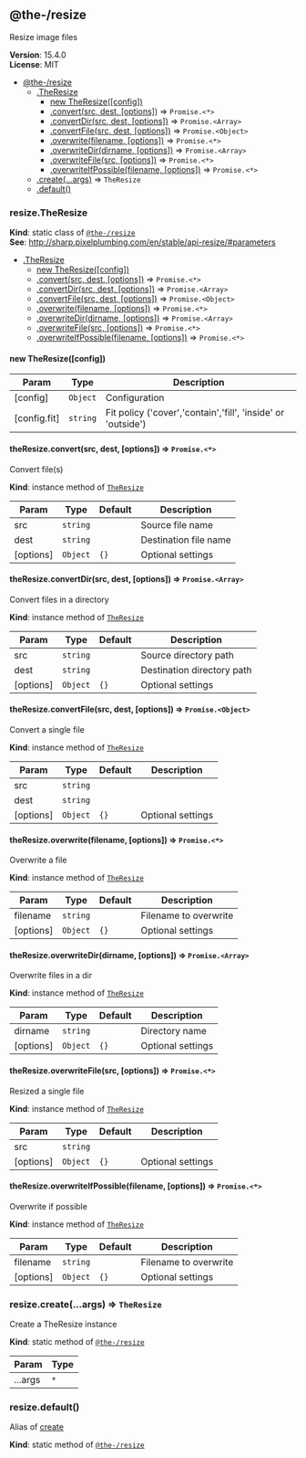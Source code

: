 <!--- Code generated by @the-/script-doc. DO NOT EDIT. -->

<a name="module_@the-/resize"></a>

## @the-/resize
Resize image files

**Version**: 15.4.0  
**License**: MIT  

* [@the-/resize](#module_@the-/resize)
    * [.TheResize](#module_@the-/resize.TheResize)
        * [new TheResize([config])](#new_module_@the-/resize.TheResize_new)
        * [.convert(src, dest, [options])](#module_@the-/resize.TheResize+convert) ⇒ <code>Promise.&lt;\*&gt;</code>
        * [.convertDir(src, dest, [options])](#module_@the-/resize.TheResize+convertDir) ⇒ <code>Promise.&lt;Array&gt;</code>
        * [.convertFile(src, dest, [options])](#module_@the-/resize.TheResize+convertFile) ⇒ <code>Promise.&lt;Object&gt;</code>
        * [.overwrite(filename, [options])](#module_@the-/resize.TheResize+overwrite) ⇒ <code>Promise.&lt;\*&gt;</code>
        * [.overwriteDir(dirname, [options])](#module_@the-/resize.TheResize+overwriteDir) ⇒ <code>Promise.&lt;Array&gt;</code>
        * [.overwriteFile(src, [options])](#module_@the-/resize.TheResize+overwriteFile) ⇒ <code>Promise.&lt;\*&gt;</code>
        * [.overwriteIfPossible(filename, [options])](#module_@the-/resize.TheResize+overwriteIfPossible) ⇒ <code>Promise.&lt;\*&gt;</code>
    * [.create(...args)](#module_@the-/resize.create) ⇒ <code>TheResize</code>
    * [.default()](#module_@the-/resize.default)

<a name="module_@the-/resize.TheResize"></a>

### resize.TheResize
**Kind**: static class of [<code>@the-/resize</code>](#module_@the-/resize)  
**See**: http://sharp.pixelplumbing.com/en/stable/api-resize/#parameters  

* [.TheResize](#module_@the-/resize.TheResize)
    * [new TheResize([config])](#new_module_@the-/resize.TheResize_new)
    * [.convert(src, dest, [options])](#module_@the-/resize.TheResize+convert) ⇒ <code>Promise.&lt;\*&gt;</code>
    * [.convertDir(src, dest, [options])](#module_@the-/resize.TheResize+convertDir) ⇒ <code>Promise.&lt;Array&gt;</code>
    * [.convertFile(src, dest, [options])](#module_@the-/resize.TheResize+convertFile) ⇒ <code>Promise.&lt;Object&gt;</code>
    * [.overwrite(filename, [options])](#module_@the-/resize.TheResize+overwrite) ⇒ <code>Promise.&lt;\*&gt;</code>
    * [.overwriteDir(dirname, [options])](#module_@the-/resize.TheResize+overwriteDir) ⇒ <code>Promise.&lt;Array&gt;</code>
    * [.overwriteFile(src, [options])](#module_@the-/resize.TheResize+overwriteFile) ⇒ <code>Promise.&lt;\*&gt;</code>
    * [.overwriteIfPossible(filename, [options])](#module_@the-/resize.TheResize+overwriteIfPossible) ⇒ <code>Promise.&lt;\*&gt;</code>

<a name="new_module_@the-/resize.TheResize_new"></a>

#### new TheResize([config])

| Param | Type | Description |
| --- | --- | --- |
| [config] | <code>Object</code> | Configuration |
| [config.fit] | <code>string</code> | Fit policy ('cover','contain','fill', 'inside' or 'outside') |

<a name="module_@the-/resize.TheResize+convert"></a>

#### theResize.convert(src, dest, [options]) ⇒ <code>Promise.&lt;\*&gt;</code>
Convert file(s)

**Kind**: instance method of [<code>TheResize</code>](#module_@the-/resize.TheResize)  

| Param | Type | Default | Description |
| --- | --- | --- | --- |
| src | <code>string</code> |  | Source file name |
| dest | <code>string</code> |  | Destination file name |
| [options] | <code>Object</code> | <code>{}</code> | Optional settings |

<a name="module_@the-/resize.TheResize+convertDir"></a>

#### theResize.convertDir(src, dest, [options]) ⇒ <code>Promise.&lt;Array&gt;</code>
Convert files in a directory

**Kind**: instance method of [<code>TheResize</code>](#module_@the-/resize.TheResize)  

| Param | Type | Default | Description |
| --- | --- | --- | --- |
| src | <code>string</code> |  | Source directory path |
| dest | <code>string</code> |  | Destination directory path |
| [options] | <code>Object</code> | <code>{}</code> | Optional settings |

<a name="module_@the-/resize.TheResize+convertFile"></a>

#### theResize.convertFile(src, dest, [options]) ⇒ <code>Promise.&lt;Object&gt;</code>
Convert a single file

**Kind**: instance method of [<code>TheResize</code>](#module_@the-/resize.TheResize)  

| Param | Type | Default | Description |
| --- | --- | --- | --- |
| src | <code>string</code> |  |  |
| dest | <code>string</code> |  |  |
| [options] | <code>Object</code> | <code>{}</code> | Optional settings |

<a name="module_@the-/resize.TheResize+overwrite"></a>

#### theResize.overwrite(filename, [options]) ⇒ <code>Promise.&lt;\*&gt;</code>
Overwrite a file

**Kind**: instance method of [<code>TheResize</code>](#module_@the-/resize.TheResize)  

| Param | Type | Default | Description |
| --- | --- | --- | --- |
| filename | <code>string</code> |  | Filename to overwrite |
| [options] | <code>Object</code> | <code>{}</code> | Optional settings |

<a name="module_@the-/resize.TheResize+overwriteDir"></a>

#### theResize.overwriteDir(dirname, [options]) ⇒ <code>Promise.&lt;Array&gt;</code>
Overwrite files in a dir

**Kind**: instance method of [<code>TheResize</code>](#module_@the-/resize.TheResize)  

| Param | Type | Default | Description |
| --- | --- | --- | --- |
| dirname | <code>string</code> |  | Directory name |
| [options] | <code>Object</code> | <code>{}</code> | Optional settings |

<a name="module_@the-/resize.TheResize+overwriteFile"></a>

#### theResize.overwriteFile(src, [options]) ⇒ <code>Promise.&lt;\*&gt;</code>
Resized a single file

**Kind**: instance method of [<code>TheResize</code>](#module_@the-/resize.TheResize)  

| Param | Type | Default | Description |
| --- | --- | --- | --- |
| src | <code>string</code> |  |  |
| [options] | <code>Object</code> | <code>{}</code> | Optional settings |

<a name="module_@the-/resize.TheResize+overwriteIfPossible"></a>

#### theResize.overwriteIfPossible(filename, [options]) ⇒ <code>Promise.&lt;\*&gt;</code>
Overwrite if possible

**Kind**: instance method of [<code>TheResize</code>](#module_@the-/resize.TheResize)  

| Param | Type | Default | Description |
| --- | --- | --- | --- |
| filename | <code>string</code> |  | Filename to overwrite |
| [options] | <code>Object</code> | <code>{}</code> | Optional settings |

<a name="module_@the-/resize.create"></a>

### resize.create(...args) ⇒ <code>TheResize</code>
Create a TheResize instance

**Kind**: static method of [<code>@the-/resize</code>](#module_@the-/resize)  

| Param | Type |
| --- | --- |
| ...args | <code>\*</code> | 

<a name="module_@the-/resize.default"></a>

### resize.default()
Alias of [create](#module_@the-/resize.create)

**Kind**: static method of [<code>@the-/resize</code>](#module_@the-/resize)  

